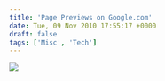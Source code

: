 ```yaml
---
title: 'Page Previews on Google.com'
date: Tue, 09 Nov 2010 17:55:17 +0000
draft: false
tags: ['Misc', 'Tech']
---
```


![](/wp-content/uploads/2015/10/google_page_preview.png)